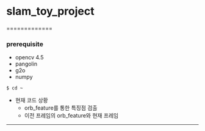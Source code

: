 # slam_toy_project
=============

### prerequisite
* opencv 4.5
* pangolin
* g2o
* numpy
```
$ cd ~

```
* 현재 코드 상황
  * orb_feature를 통한 특징점 검출
  * 이전 프레임의 orb_feature와 현재 프레임
- - -
